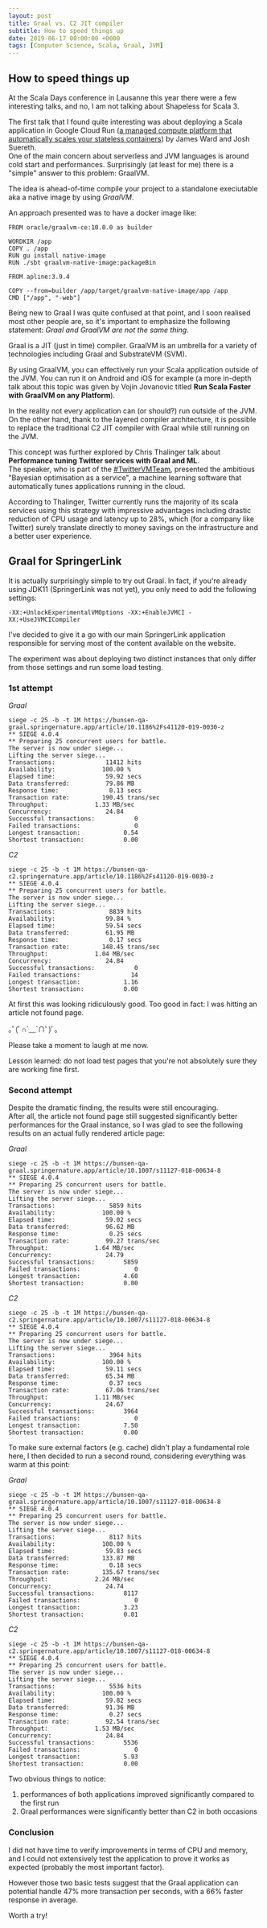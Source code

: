 ```yaml
---
layout: post
title: Graal vs. C2 JIT compiler
subtitle: How to speed things up
date: 2019-06-17 00:00:00 +0000
tags: [Computer Science, Scala, Graal, JVM]
---
```


## How to speed things up

At the Scala Days conference in Lausanne this year there were a few interesting talks,
and no, I am not talking about Shapeless for Scala 3.

The first talk that I found quite interesting was about deploying a Scala application in Google Cloud Run 
([a managed compute platform that automatically scales your stateless containers](https://cloud.google.com/run/))
by James Ward and Josh Suereth.  
One of the main concern about serverless and JVM languages is around cold start and performances.
Surprisingly (at least for me) there is a "simple" answer to this problem: GraalVM.

The idea is ahead-of-time compile your project to a standalone execiutable
aka a native image by using *GraalVM*.

An approach presented was to have a docker image like:

```
FROM oracle/graalvm-ce:10.0.0 as builder

WORDKIR /app
COPY . /app
RUN gu install native-image
RUN ./sbt graalvm-native-image:packageBin

FROM apline:3.9.4

COPY --from=builder /app/target/graalvm-native-image/app /app
CMD ["/app", "-web"]
```

Being new to Graal I was quite confused at that point,
and I soon realised most other people are, so it's important to emphasize the following statement:
*Graal and GraalVM are not the same thing.*

Graal is a JIT (just in time) compiler.
GraalVM is an umbrella for a variety of technologies including Graal and SubstrateVM (SVM).

By using GraalVM, you can effectively run your Scala application outside of the JVM.
You can run it on Android and iOS for example
(a more in-depth talk about this topic was given by Vojin Jovanovic titled **Run Scala Faster with GraalVM on any Platform**).

In the reality not every application can (or should?) run outside of the JVM.
On the other hand, thank to the layered compiler architecture,
it is possible to replace the traditional C2 JIT compiler with Graal while still running on the JVM.

This concept was further explored by Chris Thalinger talk about 
**Performance tuning Twitter services with Graal and ML**.  
The speaker, who is part of the [#TwitterVMTeam](https://twitter.com/hashtag/twittervmteam), 
presented the ambitious "Bayesian optimisation as a service", a machine learning software 
that automatically tunes applications running in the cloud.

According to Thalinger, Twitter currently runs the majority of its scala services using this strategy
with impressive advantages including drastic reduction of CPU usage and latency up to 28%,
which (for a company like Twitter) surely translate directly to money savings on the infrastructure
and a better user experience.


## Graal for SpringerLink

It is actually surprisingly simple to try out Graal.
In fact, if you're already using JDK11 (SpringerLink was not yet),
you only need to add the following settings:

`-XX:+UnlockExperimentalVMOptions -XX:+EnableJVMCI -XX:+UseJVMCICompiler`

I've decided to give it a go with our main SpringerLink application
responsible for serving most of the content available on the website.

The experiment was about deploying two distinct instances
that only differ from those settings and run some load testing.


### 1st attempt

*Graal*

```
siege -c 25 -b -t 1M https://bunsen-qa-graal.springernature.app/article/10.1186%2Fs41120-019-0030-z
** SIEGE 4.0.4
** Preparing 25 concurrent users for battle.
The server is now under siege...
Lifting the server siege...
Transactions:		       11412 hits
Availability:		      100.00 %
Elapsed time:		       59.92 secs
Data transferred:	       79.86 MB
Response time:		        0.13 secs
Transaction rate:	      190.45 trans/sec
Throughput:		        1.33 MB/sec
Concurrency:		       24.84
Successful transactions:           0
Failed transactions:	           0
Longest transaction:	        0.54
Shortest transaction:	        0.00
```

*C2*

```
siege -c 25 -b -t 1M https://bunsen-qa-c2.springernature.app/article/10.1186%2Fs41120-019-0030-z
** SIEGE 4.0.4
** Preparing 25 concurrent users for battle.
The server is now under siege...
Lifting the server siege...
Transactions:		        8839 hits
Availability:		       99.84 %
Elapsed time:		       59.54 secs
Data transferred:	       61.95 MB
Response time:		        0.17 secs
Transaction rate:	      148.45 trans/sec
Throughput:		        1.04 MB/sec
Concurrency:		       24.84
Successful transactions:           0
Failed transactions:	          14
Longest transaction:	        1.16
Shortest transaction:	        0.00
```

At first this was looking ridiculously good.
Too good in fact: I was hitting an article not found page.

｡ﾟ(ﾟ∩´﹏`∩ﾟ)ﾟ｡

Please take a moment to laugh at me now.


Lesson learned: do not load test pages that you're not absolutely sure they are working fine first.


### Second attempt

Despite the dramatic finding, the results were still encouraging.  
After all, the article not found page still suggested significantly better performances for the Graal instance,
so I was glad to see the following results on an actual fully rendered article page:

*Graal*

```
siege -c 25 -b -t 1M https://bunsen-qa-graal.springernature.app/article/10.1007/s11127-018-00634-8
** SIEGE 4.0.4
** Preparing 25 concurrent users for battle.
The server is now under siege...
Lifting the server siege...
Transactions:		        5859 hits
Availability:		      100.00 %
Elapsed time:		       59.02 secs
Data transferred:	       96.62 MB
Response time:		        0.25 secs
Transaction rate:	       99.27 trans/sec
Throughput:		        1.64 MB/sec
Concurrency:		       24.79
Successful transactions:        5859
Failed transactions:	           0
Longest transaction:	        4.60
Shortest transaction:	        0.00
```

*C2*

```
siege -c 25 -b -t 1M https://bunsen-qa-c2.springernature.app/article/10.1007/s11127-018-00634-8
** SIEGE 4.0.4
** Preparing 25 concurrent users for battle.
The server is now under siege...
Lifting the server siege...
Transactions:		        3964 hits
Availability:		      100.00 %
Elapsed time:		       59.11 secs
Data transferred:	       65.34 MB
Response time:		        0.37 secs
Transaction rate:	       67.06 trans/sec
Throughput:		        1.11 MB/sec
Concurrency:		       24.67
Successful transactions:        3964
Failed transactions:	           0
Longest transaction:	        7.50
Shortest transaction:	        0.00
```

To make sure external factors (e.g. cache) didn't play a fundamental role here, 
I then decided to run a second round, considering everything was warm at this point:

*Graal*

```
siege -c 25 -b -t 1M https://bunsen-qa-graal.springernature.app/article/10.1007/s11127-018-00634-8
** SIEGE 4.0.4
** Preparing 25 concurrent users for battle.
The server is now under siege...
Lifting the server siege...
Transactions:		        8117 hits
Availability:		      100.00 %
Elapsed time:		       59.83 secs
Data transferred:	      133.87 MB
Response time:		        0.18 secs
Transaction rate:	      135.67 trans/sec
Throughput:		        2.24 MB/sec
Concurrency:		       24.74
Successful transactions:        8117
Failed transactions:	           0
Longest transaction:	        3.23
Shortest transaction:	        0.01
```

*C2*

```
siege -c 25 -b -t 1M https://bunsen-qa-c2.springernature.app/article/10.1007/s11127-018-00634-8
** SIEGE 4.0.4
** Preparing 25 concurrent users for battle.
The server is now under siege...
Lifting the server siege...
Transactions:		        5536 hits
Availability:		      100.00 %
Elapsed time:		       59.82 secs
Data transferred:	       91.36 MB
Response time:		        0.27 secs
Transaction rate:	       92.54 trans/sec
Throughput:		        1.53 MB/sec
Concurrency:		       24.84
Successful transactions:        5536
Failed transactions:	           0
Longest transaction:	        5.93
Shortest transaction:	        0.00
```

Two obvious things to notice:
1) performances of both applications improved significantly compared to the first run
2) Graal performances were significantly better than C2 in both occasions


### Conclusion

I did not have time to verify improvements in terms of CPU and memory,
and I could not extensively test the application to prove it works as expected
(probably the most important factor).

However those two basic tests suggest that the Graal application can potential handle 
47% more transaction per seconds, with a 66% faster response in average.

Worth a try!
